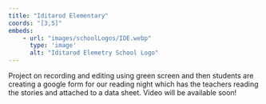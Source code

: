 ```yaml
---
title: "Iditarod Elementary"
coords: "[3,5]"
embeds: 
    - url: "images/schoolLogos/IDE.webp"
      type: 'image'
      alt: "Iditarod Elemetry School Logo"
---
```


Project on recording and editing using green screen and then students are creating a google form for our reading night which has the teachers reading the stories and attached to a data sheet.  Video will be available soon!

